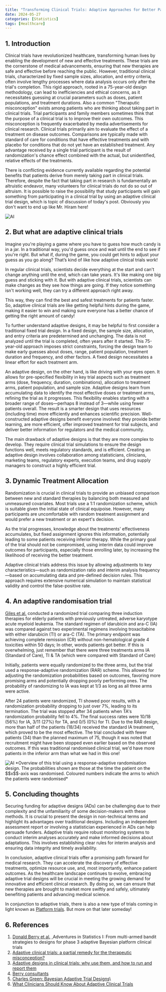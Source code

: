 ```yaml
---
title: "Transforming Clinical Trials: Adaptive Approaches for Better Patient Outcomes"
date: 2024-05-27
categories: [Statistics]
tags: [Healthcare]
---
```


<script
  src="https://cdn.mathjax.org/mathjax/latest/MathJax.js?config=TeX-AMS-MML_HTMLorMML"
  type="text/javascript">
</script>


## 1. Introduction

Clinical trials have revolutionized healthcare, transforming human lives by enabling the development of new and effective treatments. These trials are the cornerstone of medical advancements, ensuring that new therapies are safe and effective before reaching the public. However, traditional clinical trials, characterized by fixed sample sizes, allocation, and entry criteria, often involve lengthy processes where data analysis occurs only after the trial's completion. This rigid approach, rooted in a 75-year-old design methodology, can lead to inefficiencies and ethical concerns, as it necessitates guessing at crucial parameters such as doses, patient populations, and treatment durations. Also a common "Theraputic misconception" exists among patients who are thinking about taking part in clinical trials. Trial participants and family members sometimes think that the purpose of a clinical trial is to improve their own outcomes. This misconception is frequently exacerbated by media advertisements for clinical research. Clinical trials primarily aim to evaluate the effect of a treatment on disease outcomes. Comparisons are typically made with standard of care for conditions that have effective treatments and with placebo for conditions that do not yet have an established treatment. Any advantage received by a single trial participant is the result of randomization's chance effect combined with the actual, but unidentified, relative effects of the treatments. 

There is conflicting evidence currently available regarding the potential benefits that patients derive from merely taking part in clinical trials. Therefore, despite the fact that taking part in research is fundamentally an altruistic endeavor, many volunteers for clinical trials do not do so out of altruism. It is possible to raise the possibility that study participants will gain something from participating in a clinical trial by using an adaptive clinical trial design, which is topic of discussion of today's post. Obviously you don't want to end up like Mr. Hiram here!

<img src="/assets/images/AdaCT/placebo.jpg" alt = "AI">

## 2. But what are adaptive clinical trials

Imagine you're playing a game where you have to guess how much candy is in a jar. In a traditional way, you'd guess once and wait until the end to see if you're right. But what if, during the game, you could get hints to adjust your guess as you go along? That’s kind of like how adaptive clinical trials work!

In regular clinical trials, scientists decide everything at the start and can't change anything until the end, which can take years. It's like making one big guess and sticking with it. But with adaptive clinical trials, scientists can make changes as they see how things are going. If they notice something isn't working well, they can try a different approach right away.

This way, they can find the best and safest treatments for patients faster. So, adaptive clinical trials are like getting helpful hints during the game, making it easier to win and making sure everyone has a better chance of getting the right amount of candy!

To further understand adaptive designs, it may be helpful to first consider a traditional fixed trial design. In a fixed design, the sample size, allocation, and entry criteria are predetermined and unchanging. The data is not analyzed until the trial is completed, often years after it started. This 75-year-old approach imposes strict constraints, forcing the design team to make early guesses about doses, range, patient population, treatment duration and frequency, and other factors. A fixed design necessitates a linear effort for each treatment arm.

An adaptive design, on the other hand, is like driving with your eyes open. It allows for pre-specified flexibility in key trial aspects such as treatment arms (dose, frequency, duration, combinations), allocation to treatment arms, patient population, and sample size. Adaptive designs learn from accumulating data to identify the most effective doses or treatment arms, refining the trial as it progresses. This flexibility enables starting with a broader range of doses—perhaps 8 instead of 3—while using fewer patients overall. The result is a smarter design that uses resources (including time) more efficiently and enhances scientific precision. Well-constructed adaptive designs benefit everyone involved: they provide better learning, are more efficient, offer improved treatment for trial subjects, and deliver better information for regulators and the medical community.

The main drawback of adaptive designs is that they are more complex to develop. They require clinical trial simulations to ensure the design functions well, meets regulatory standards, and is efficient. Creating an adaptive design involves collaboration among statisticians, clinicians, marketing teams, regulatory experts, execution teams, and drug supply managers to construct a highly efficient trial.

## 3. Dynamic Treatment Allocation

Randomization is crucial in clinical trials to provide an unbiased comparison between new and standard therapies by balancing both measured and unmeasured covariates. Most trials use a 1:1 randomization scheme, which is suitable given the initial state of clinical equipoise. However, many participants are uncomfortable with random treatment assignment and would prefer a new treatment or an expert's decision.

As the trial progresses, knowledge about the treatments' effectiveness accumulates, but fixed assignment ignores this information, potentially leading to some patients receiving inferior therapy. While the primary goal of the trial should not be compromised, using interim data could improve outcomes for participants, especially those enrolling later, by increasing the likelihood of receiving the better treatment.

Adaptive clinical trials address this issue by allowing adjustments to key characteristics—such as randomization ratio and interim analysis frequency—based on accumulating data and pre-defined decision rules. This approach requires extensive numerical simulation to maintain statistical validity and control the false-positive rate.

## 4. An adaptive randomisation trial

[Giles et al.](https://ascopubs.org/doi/10.1200/JCO.2003.11.016) conducted a randomized trial comparing three induction therapies for elderly patients with previously untreated, adverse karyotype acute myeloid leukemia. The standard regimen of idarubicin and ara-C (IA) was compared against two experimental regimens involving troxacitabine with either idarubicin (TI) or ara-C (TA). The primary endpoint was achieving complete remission (CR) without non-hematological grade 4 toxicities within 50 days; In other, words patients got better. If this is overwhelming, just remember that there were three treatments arms IA (Standard of Care), TI & TA (which were compared with Standard of Care)

Initially, patients were equally randomized to the three arms, but the trial used a response-adaptive randomization (RAR) scheme. This allowed for adjusting the randomization probabilities based on outcomes, favoring more promising arms and potentially dropping poorly performing ones. The probability of randomizing to IA was kept at 1/3 as long as all three arms were active.

After 24 patients were randomized, TI showed poor results, with a randomization probability dropping to just over 7%, leading to its termination. The trial was stopped after 34 patients when TA's randomization probability fell to 4%. The final success rates were 10/18 (56%) for IA, 3/11 (27%) for TA, and 0/5 (0%) for TI. Due to the RAR design, more than half of the patients (18/34) received the standard IA treatment, which proved to be the most effective. The trial concluded with fewer patients (34) than the planned maximum of 75, though it was noted that recruitment might have been stopped even earlier based on the observed outcomes. If this was traditional randomised clinical trial, we'd have more patients in the inferior arm than what we had in this one! 

<img src="/assets/images/AdaCT/trialprob.png" alt = "AI">
*Overview of this trial using a response-adaptive randomisation design. The probabilities shown are those at the time the patient on the $$x$$-axis was randomised. Coloured numbers indicate the arms to which the patients were randomised*


## 5. Concluding thoughts

Securing funding for adaptive designs (ADs) can be challenging due to their complexity and the unfamiliarity of some decision-makers with these methods. It is crucial to present the design in non-technical terms and highlight its advantages over traditional designs. Including an independent assessment report or involving a statistician experienced in ADs can help persuade funders. Adaptive trials require robust monitoring systems to conduct interim analyses accurately and make informed decisions about adaptations. This involves establishing clear rules for interim analysis and ensuring data integrity and timely availability. 

In conclusion, adaptive clinical trials offer a promising path forward for medical research. They can accelerate the discovery of effective treatments, optimize resource use, and, most importantly, enhance patient outcomes. As the healthcare landscape continues to evolve, embracing adaptive trial designs will be crucial in meeting the growing demand for innovative and efficient clinical research. By doing so, we can ensure that new therapies are brought to market more swiftly and safely, ultimately benefiting patients and advancing medical science.

In conjunction to adaptive trials, there is also a new type of trials coming in light known as [Platform trials](https://www.ncbi.nlm.nih.gov/pmc/articles/PMC9756081/). But more on that later someday!

## 6. References

1. [Donald Berry et al.](https://openworks.mdanderson.org/biostatistics_adventures/1/) ,Adventures in Statistics I: From multi-armed bandit strategies to designs for phase 3 adaptive Bayesian platform clinical trials
2. [Adaptive clinical trials: a partial remedy for the therapeutic misconception?](https://pubmed.ncbi.nlm.nih.gov/22692168/) 
3. [Adaptive designs in clinical trials: why use them, and how to run and report them](https://bmcmedicine.biomedcentral.com/articles/10.1186/s12916-018-1017-7#Bib1)
4. [Berry consultants](https://www.berryconsultants.com/)
5. [Charles Green: Bayesian Adaptive Trial Designs](https://youtu.be/6YDUgocd2fI?si=lKYF-Vs97dvzbJSr)\
6. [What Clinicians Should Know About Adaptive Clinical Trials](https://youtu.be/eFmpHxOvk1A?si=V8mmrte99TbcU8H_)

